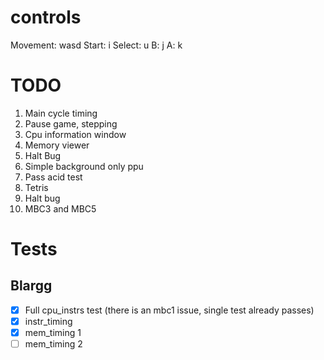 # controls

Movement: wasd
Start: i
Select: u
B: j
A: k

# TODO

1. Main cycle timing
2. Pause game, stepping
3. Cpu information window
4. Memory viewer
5. Halt Bug
6. Simple background only ppu
7. Pass acid test
8. Tetris
9. Halt bug
10. MBC3 and MBC5

# Tests

## Blargg

- [x] Full cpu_instrs test (there is an mbc1 issue, single test already passes)
- [x] instr_timing
- [x] mem_timing 1
- [ ] mem_timing 2
